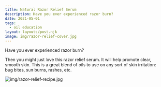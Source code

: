 ```yaml
---
title: Natural Razor Relief Serum
description: Have you ever experienced razor burn?
date: 2021-05-01
tags:
  - oil education
layout: layouts/post.njk
image: img/razor-relief-cover.jpg
---
```


Have you ever experienced razor burn?

Then you might just love this razor relief serum. It will help promote clear, smooth skin. This is a great blend of oils to use on any sort of skin irritation: bug bites, sun burns, rashes, etc.

![img/razor-relief-recipe.jpg](../../img/razor-relief-recipe.jpg "razor relief recipe")
